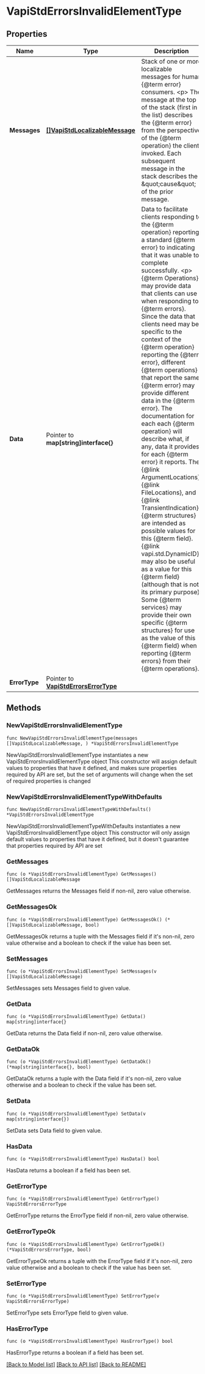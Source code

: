 # VapiStdErrorsInvalidElementType

## Properties

Name | Type | Description | Notes
------------ | ------------- | ------------- | -------------
**Messages** | [**[]VapiStdLocalizableMessage**](VapiStdLocalizableMessage.md) | Stack of one or more localizable messages for human {@term error} consumers. &lt;p&gt; The message at the top of the stack (first in the list) describes the {@term error} from the perspective of the {@term operation} the client invoked. Each subsequent message in the stack describes the \&quot;cause\&quot; of the prior message. | 
**Data** | Pointer to **map[string]interface{}** | Data to facilitate clients responding to the {@term operation} reporting a standard {@term error} to indicating that it was unable to complete successfully. &lt;p&gt; {@term Operations} may provide data that clients can use when responding to {@term errors}.  Since the data that clients need may be specific to the context of the {@term operation} reporting the {@term error}, different {@term operations} that report the same {@term error} may provide different data in the {@term error}.  The documentation for each each {@term operation} will describe what, if any, data it provides for each {@term error} it reports. The {@link ArgumentLocations}, {@link FileLocations}, and {@link TransientIndication} {@term structures} are intended as possible values for this {@term field}.  {@link vapi.std.DynamicID} may also be useful as a value for this {@term field} (although that is not its primary purpose).  Some {@term services} may provide their own specific {@term structures} for use as the value of this {@term field} when reporting {@term errors} from their {@term operations}. | [optional] 
**ErrorType** | Pointer to [**VapiStdErrorsErrorType**](VapiStdErrorsErrorType.md) |  | [optional] 

## Methods

### NewVapiStdErrorsInvalidElementType

`func NewVapiStdErrorsInvalidElementType(messages []VapiStdLocalizableMessage, ) *VapiStdErrorsInvalidElementType`

NewVapiStdErrorsInvalidElementType instantiates a new VapiStdErrorsInvalidElementType object
This constructor will assign default values to properties that have it defined,
and makes sure properties required by API are set, but the set of arguments
will change when the set of required properties is changed

### NewVapiStdErrorsInvalidElementTypeWithDefaults

`func NewVapiStdErrorsInvalidElementTypeWithDefaults() *VapiStdErrorsInvalidElementType`

NewVapiStdErrorsInvalidElementTypeWithDefaults instantiates a new VapiStdErrorsInvalidElementType object
This constructor will only assign default values to properties that have it defined,
but it doesn't guarantee that properties required by API are set

### GetMessages

`func (o *VapiStdErrorsInvalidElementType) GetMessages() []VapiStdLocalizableMessage`

GetMessages returns the Messages field if non-nil, zero value otherwise.

### GetMessagesOk

`func (o *VapiStdErrorsInvalidElementType) GetMessagesOk() (*[]VapiStdLocalizableMessage, bool)`

GetMessagesOk returns a tuple with the Messages field if it's non-nil, zero value otherwise
and a boolean to check if the value has been set.

### SetMessages

`func (o *VapiStdErrorsInvalidElementType) SetMessages(v []VapiStdLocalizableMessage)`

SetMessages sets Messages field to given value.


### GetData

`func (o *VapiStdErrorsInvalidElementType) GetData() map[string]interface{}`

GetData returns the Data field if non-nil, zero value otherwise.

### GetDataOk

`func (o *VapiStdErrorsInvalidElementType) GetDataOk() (*map[string]interface{}, bool)`

GetDataOk returns a tuple with the Data field if it's non-nil, zero value otherwise
and a boolean to check if the value has been set.

### SetData

`func (o *VapiStdErrorsInvalidElementType) SetData(v map[string]interface{})`

SetData sets Data field to given value.

### HasData

`func (o *VapiStdErrorsInvalidElementType) HasData() bool`

HasData returns a boolean if a field has been set.

### GetErrorType

`func (o *VapiStdErrorsInvalidElementType) GetErrorType() VapiStdErrorsErrorType`

GetErrorType returns the ErrorType field if non-nil, zero value otherwise.

### GetErrorTypeOk

`func (o *VapiStdErrorsInvalidElementType) GetErrorTypeOk() (*VapiStdErrorsErrorType, bool)`

GetErrorTypeOk returns a tuple with the ErrorType field if it's non-nil, zero value otherwise
and a boolean to check if the value has been set.

### SetErrorType

`func (o *VapiStdErrorsInvalidElementType) SetErrorType(v VapiStdErrorsErrorType)`

SetErrorType sets ErrorType field to given value.

### HasErrorType

`func (o *VapiStdErrorsInvalidElementType) HasErrorType() bool`

HasErrorType returns a boolean if a field has been set.


[[Back to Model list]](../README.md#documentation-for-models) [[Back to API list]](../README.md#documentation-for-api-endpoints) [[Back to README]](../README.md)


